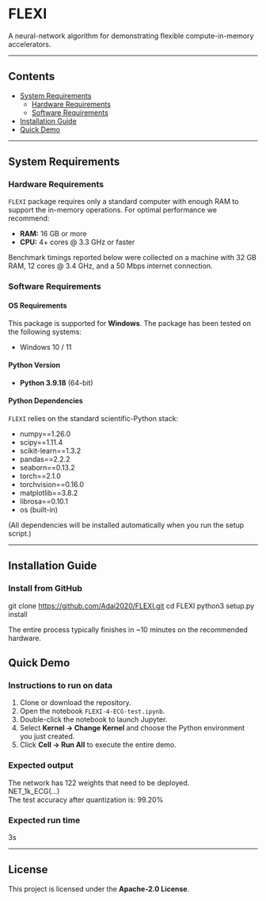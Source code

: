 # FLEXI

A neural-network algorithm for demonstrating flexible compute-in-memory accelerators.

---

## Contents

- [System Requirements](#system-requirements)
  - [Hardware Requirements](#hardware-requirements)
  - [Software Requirements](#software-requirements)
- [Installation Guide](#installation-guide)
- [Quick Demo](#quick-demo)

---

## System Requirements

### Hardware Requirements

`FLEXI` package requires only a standard computer with enough RAM to support the in-memory operations.
For optimal performance we recommend:

- **RAM:** 16 GB or more  
- **CPU:** 4+ cores @ 3.3 GHz or faster

Benchmark timings reported below were collected on a machine with 32 GB RAM, 12 cores @ 3.4 GHz, and a 50 Mbps internet connection.

### Software Requirements

#### OS Requirements

This package is supported for **Windows**. The package has been tested on the following systems:

- Windows 10 / 11

#### Python Version

- **Python 3.9.18** (64-bit)

#### Python Dependencies

`FLEXI` relies on the standard scientific-Python stack:

- numpy==1.26.0  
- scipy==1.11.4  
- scikit-learn==1.3.2  
- pandas==2.2.2  
- seaborn==0.13.2  
- torch==2.1.0  
- torchvision==0.16.0  
- matplotlib==3.8.2  
- librosa==0.10.1  
- os (built-in)

(All dependencies will be installed automatically when you run the setup script.)

---

## Installation Guide

### Install from GitHub

git clone https://github.com/Adai2020/FLEXI.git
cd FLEXI
python3 setup.py install

The entire process typically finishes in ~10 minutes on the recommended hardware.

## Quick Demo

### Instructions to run on data

1. Clone or download the repository.  
2. Open the notebook `FLEXI-4-ECG-test.ipynb`.  
3. Double-click the notebook to launch Jupyter.  
4. Select **Kernel → Change Kernel** and choose the Python environment you just created.  
5. Click **Cell → Run All** to execute the entire demo.

### Expected output

The network has 122 weights that need to be deployed.  
NET_1k_ECG(...)  
The test accuracy after quantization is: 99.20%  

### Expected run time

3s

---

## License

This project is licensed under the **Apache-2.0 License**.
